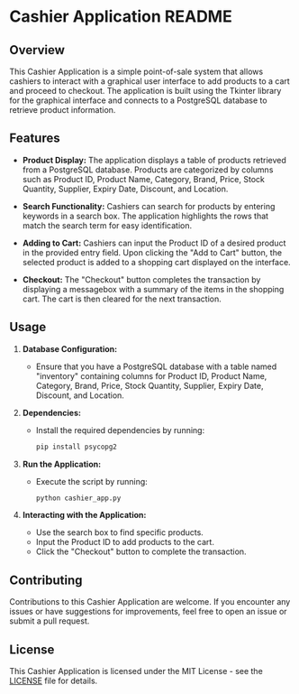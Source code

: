 
# Cashier Application README

## Overview

This Cashier Application is a simple point-of-sale system that allows cashiers to interact with a graphical user interface to add products to a cart and proceed to checkout. The application is built using the Tkinter library for the graphical interface and connects to a PostgreSQL database to retrieve product information.

## Features

- **Product Display:** The application displays a table of products retrieved from a PostgreSQL database. Products are categorized by columns such as Product ID, Product Name, Category, Brand, Price, Stock Quantity, Supplier, Expiry Date, Discount, and Location.

- **Search Functionality:** Cashiers can search for products by entering keywords in a search box. The application highlights the rows that match the search term for easy identification.

- **Adding to Cart:** Cashiers can input the Product ID of a desired product in the provided entry field. Upon clicking the "Add to Cart" button, the selected product is added to a shopping cart displayed on the interface.

- **Checkout:** The "Checkout" button completes the transaction by displaying a messagebox with a summary of the items in the shopping cart. The cart is then cleared for the next transaction.

## Usage

1. **Database Configuration:**
   - Ensure that you have a PostgreSQL database with a table named "inventory" containing columns for Product ID, Product Name, Category, Brand, Price, Stock Quantity, Supplier, Expiry Date, Discount, and Location.

2. **Dependencies:**
   - Install the required dependencies by running:
     ```bash
     pip install psycopg2
     ```

3. **Run the Application:**
   - Execute the script by running:
     ```bash
     python cashier_app.py
     ```

4. **Interacting with the Application:**
   - Use the search box to find specific products.
   - Input the Product ID to add products to the cart.
   - Click the "Checkout" button to complete the transaction.

## Contributing

Contributions to this Cashier Application are welcome. If you encounter any issues or have suggestions for improvements, feel free to open an issue or submit a pull request.

## License

This Cashier Application is licensed under the MIT License - see the [LICENSE](LICENSE) file for details.

